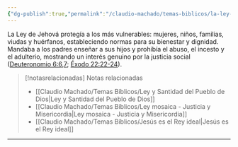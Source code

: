```yaml
---
{"dg-publish":true,"permalink":"/claudio-machado/temas-biblicos/la-ley-y-la-proteccion-social/","title":"La Ley y la Protección Social","tags":["Proteccion","sociedad","Soberanía"]}
---
```


La Ley de Jehová protegía a los más vulnerables: mujeres, niños, familias, viudas y huérfanos, estableciendo normas para su bienestar y dignidad. Mandaba a los padres enseñar a sus hijos y prohibía el abuso, el incesto y el adulterio, mostrando un interés genuino por la justicia social ([Deuteronomio 6:6,7](https://wol.jw.org/es/wol/b/r4/lp-s/nwtsty/5/6#v=5:6:6-5:6:7); [Éxodo 22:22-24](https://wol.jw.org/es/wol/b/r4/lp-s/nwtsty/2/22#v=2:22:22-2:22:24)).  


> [!notasrelacionadas] Notas relacionadas
> - [[Claudio Machado/Temas Bíblicos/Ley y Santidad del Pueblo de Dios\|Ley y Santidad del Pueblo de Dios]]
> - [[Claudio Machado/Temas Bíblicos/Ley mosaica - Justicia y Misericordia\|Ley mosaica - Justicia y Misericordia]]
> - [[Claudio Machado/Temas Bíblicos/Jesús es el Rey ideal\|Jesús es el Rey ideal]]



---

